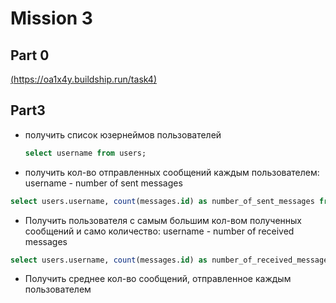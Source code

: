 # Mission 3

## Part 0

[(https://oa1x4y.buildship.run/task4)](https://drive.google.com/file/d/1feBLBhLcAuk2CHnC7CCcyk1eszn-b65m/view?usp=sharing)

## Part3

- получить список юзернеймов пользователей
  ```sql
  select username from users;
  ```

- получить кол-во отправленных сообщений каждым пользователем: username - number of sent messages 
``` sql
select users.username, count(messages.id) as number_of_sent_messages from users left join messages on users.id = messages.id group by users.username;
```

- Получить пользователя с самым большим кол-вом полученных сообщений и само количество: username - number of received messages 
``` sql
select users.username, count(messages.id) as number_of_received_messages from users left join messages on users.id = messages.to group by users.username order by number_of_received_messages desc limit 1;
```

- Получить среднее кол-во сообщений, отправленное каждым пользователем
``` sql select avg(sent_count) as average_sent_messages from (select count(messages.id) as sent_count from users  left join messages on users.id = messages.from group by users.id) as subquery;
```
